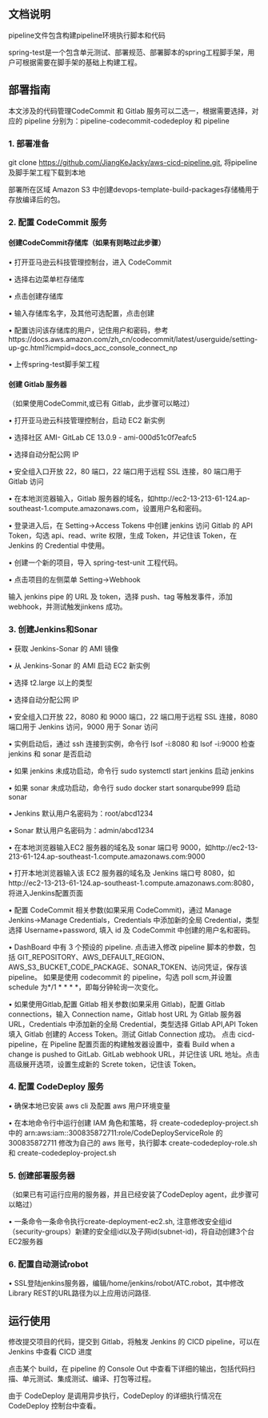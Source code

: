 ## 文档说明

pipeline文件包含构建pipeline环境执行脚本和代码

spring-test是一个包含单元测试、部署规范、部署脚本的spring工程脚手架，用户可根据需要在脚手架的基础上构建工程。

## 部署指南

本文涉及的代码管理CodeCommit 和 Gitlab 服务可以二选一，根据需要选择，对应的 pipeline 分别为：pipeline-codecommit-codedeploy 和 pipeline

### 1. 部署准备

git clone https://github.com/JiangKeJacky/aws-cicd-pipeline.git, 将pipeline及脚手架工程下载到本地

部署所在区域 Amazon S3 中创建devops-template-build-packages存储桶用于存放编译后的包。


### 2. 配置 CodeCommit 服务

#### 创建CodeCommit存储库（如果有则略过此步骤）

• 打开亚马逊云科技管理控制台，进入 CodeCommit

• 选择右边菜单栏存储库

• 点击创建存储库

• 输入存储库名字，及其他可选配置，点击创建

• 配置访问该存储库的用户，记住用户和密码，参考https://docs.aws.amazon.com/zh_cn/codecommit/latest/userguide/setting-up-gc.html?icmpid=docs_acc_console_connect_np

• 上传spring-test脚手架工程

#### 创建 Gitlab 服务器

（如果使用CodeCommit,或已有 Gitlab，此步骤可以略过）

• 打开亚马逊云科技管理控制台，启动 EC2 新实例

• 选择社区 AMI- GitLab CE 13.0.9 - ami-000d51c0f7eafc5

• 选择自动分配公网 IP

• 安全组入口开放 22，80 端口，22 端口用于远程 SSL 连接，80 端口用于 Gitlab 访问

• 在本地浏览器输入，Gitlab 服务器的域名，如http://ec2-13-213-61-124.ap-southeast-1.compute.amazonaws.com，设置用户名和密码。

• 登录进入后，在 Setting->Access Tokens 中创建 jenkins 访问 Gitlab 的 API Token，勾选 api、read、write 权限，生成 Token，并记住该 Token，在 Jenkins 的 Credential 中使用。

• 创建一个新的项目，导入 spring-test-unit 工程代码。

• 点击项目的左侧菜单 Setting->Webhook

输入 jenkins pipe 的 URL 及 token，选择 push、tag 等触发事件，添加 webhook，并测试触发jinkens 成功。

### 3. 创建Jenkins和Sonar

• 获取 Jenkins-Sonar 的 AMI 镜像

• 从 Jenkins-Sonar 的 AMI 启动 EC2 新实例

• 选择 t2.large 以上的类型

• 选择自动分配公网 IP

• 安全组入口开放 22，8080 和 9000 端口，22 端口用于远程 SSL 连接，8080 端口用于 Jenkins 访问，9000 用于 Sonar 访问

• 实例启动后，通过 ssh 连接到实例，命令行 lsof -i:8080 和 lsof -i:9000 检查 jenkins 和 sonar 是否启动

• 如果 jenkins 未成功启动，命令行 sudo systemctl start jenkins 启动 jenkins

• 如果 sonar 未成功启动，命令行 sudo docker start sonarqube999 启动 sonar

• Jenkins 默认用户名密码为：root/abcd1234

• Sonar 默认用户名密码为：admin/abcd1234

• 在本地浏览器输入EC2 服务器的域名及 sonar 端口号 9000，如http://ec2-13-213-61-124.ap-southeast-1.compute.amazonaws.com:9000

• 打开本地浏览器输入该 EC2 服务器的域名及 Jenkins 端口号 8080，如http://ec2-13-213-61-124.ap-southeast-1.compute.amazonaws.com:8080，将进入Jenkins配置页面

• 配置 CodeCommit 相关参数(如果采用 CodeCommit)，通过 Manage Jenkins->Manage Credentials，Credentials 中添加新的全局 Credential，类型选择 Username+password, 填入 id 及 CodeCommit 中创建的用户名和密码。

• DashBoard 中有 3 个预设的 pipeline. 点击进入修改 pipeline 脚本的参数，包括 GIT_REPOSITORY、AWS_DEFAULT_REGION、AWS_S3_BUCKET_CODE_PACKAGE、SONAR_TOKEN、访问凭证，保存该 pipeline。
如果是使用 codecommit 的 pipeline，勾选 poll scm,并设置 schedule 为*/1 * \* \* \*，即每分钟轮询一次变化。

• 如果使用Gitlab,配置 Gitlab 相关参数(如果采用 Gitlab)，配置 Gitlab connections，输入 Connection name，Gitlab host URL 为 Gitlab 服务器 URL，Credentials 中添加新的全局 Credential，类型选择 Gitlab API,API Token 填入 Gitlab 创建的 Access Token。测试 Gitlab Connection 成功。 
点击 cicd-pipeline，在 Pipeline 配置页面的构建触发器设置中，查看 Build when a change is pushed to GitLab. GitLab webhook URL，并记住该 URL 地址。点击高级展开选项，设置生成新的 Screte token，记住该 Token。

### 4. 配置 CodeDeploy 服务

• 确保本地已安装 aws cli 及配置 aws 用户环境变量

• 在本地命令行中运行创建 IAM 角色和策略，将 create-codedeploy-project.sh 中的 arn:aws:iam::300835872711:role/CodeDeployServiceRole 的 300835872711 修改为自己的 aws 账号，执行脚本 create-codedeploy-role.sh 和 create-codedeploy-project.sh

### 5. 创建部署服务器

（如果已有可运行应用的服务器，并且已经安装了CodeDeploy agent，此步骤可以略过）

•	一条命令一条命令执行create-deployment-ec2.sh, 注意修改安全组id（security-groups）新建的安全组id以及子网id(subnet-id)，将自动创建3个台EC2服务器

### 6. 配置自动测试robot

•	SSL登陆jenkins服务器，编辑/home/jenkins/robot/ATC.robot，其中修改Library REST的URL路径为以上应用访问路径.

## 运行使用

修改提交项目的代码，提交到 Gitlab，将触发 Jenkins 的 CICD pipeline，可以在 Jenkins 中查看 CICD 进度

点击某个 build，在 pipeline 的 Console Out 中查看下详细的输出，包括代码扫描、单元测试、集成测试、编译、打包等过程。

由于 CodeDeploy 是调用异步执行，CodeDeploy 的详细执行情况在 CodeDeploy 控制台中查看。
